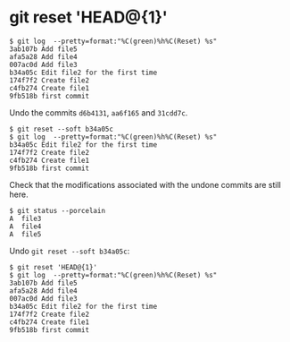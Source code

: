 # git reset 'HEAD@{1}'

    $ git log  --pretty=format:"%C(green)%h%C(Reset) %s"
    3ab107b Add file5
    afa5a28 Add file4
    007ac0d Add file3
    b34a05c Edit file2 for the first time
    174f7f2 Create file2
    c4fb274 Create file1
    9fb518b first commit

Undo the commits `d6b4131`, `aa6f165` and `31cdd7c`.
    
    $ git reset --soft b34a05c
    $ git log  --pretty=format:"%C(green)%h%C(Reset) %s"
    b34a05c Edit file2 for the first time
    174f7f2 Create file2
    c4fb274 Create file1
    9fb518b first commit

Check that the modifications associated with the undone commits are still here.
    
    $ git status --porcelain
    A  file3
    A  file4
    A  file5

Undo `git reset --soft b34a05c`:

	$ git reset 'HEAD@{1}'
	$ git log  --pretty=format:"%C(green)%h%C(Reset) %s"
	3ab107b Add file5
	afa5a28 Add file4
	007ac0d Add file3
	b34a05c Edit file2 for the first time
	174f7f2 Create file2
	c4fb274 Create file1
	9fb518b first commit


